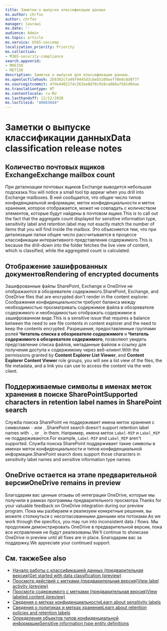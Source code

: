 ```yaml
---
title: Заметки о выпуске классификации данных
ms.author: chrfox
author: chrfox
manager: laurawi
ms.date: ''
audience: Admin
ms.topic: article
ms.service: O365-seccomp
localization_priority: Priority
ms.collection:
- M365-security-compliance
search.appverid:
- MOE150
- MET150
description: Заметки о выпуске для классификации данных.
ms.openlocfilehash: 2b9302cfa49f9445d3cbeb5109aef70e0c8d8f7f
ms.sourcegitcommit: 47de4402174c263ae8d70c910ca068a7581d04ae
ms.translationtype: HT
ms.contentlocale: ru-RU
ms.lasthandoff: 12/12/2020
ms.locfileid: "49663044"
---
```

# <a name="data-classification-release-notes"></a><span data-ttu-id="27360-103">Заметки о выпуске классификации данных</span><span class="sxs-lookup"><span data-stu-id="27360-103">Data classification release notes</span></span>


## <a name="exchange-mailbox-count"></a><span data-ttu-id="27360-104">Количество почтовых ящиков Exchange</span><span class="sxs-lookup"><span data-stu-id="27360-104">Exchange mailbox count</span></span>

<span data-ttu-id="27360-105">При детализации почтовых ящиков Exchange выводится небольшая подсказка.</span><span class="sxs-lookup"><span data-stu-id="27360-105">You will notice a small tool tip appear when you drill into Exchange mailboxes.</span></span> <span data-ttu-id="27360-106">В ней сообщается, что общее число типов конфиденциальной информации, меток конфиденциальности и меток хранения, которое отображается, может не совпадать с количеством элементов, которые будут найдены в почтовом ящике.</span><span class="sxs-lookup"><span data-stu-id="27360-106">This is to call out the fact that the aggregate count displayed for sensitive information type, sensitivity label and retention label may not exactly match the number of items that you will find inside the mailbox.</span></span> <span data-ttu-id="27360-107">Это объясняется тем, что при детализации папки общее число рассчитывается в процессе классификации интерактивного представления содержимого.</span><span class="sxs-lookup"><span data-stu-id="27360-107">This is because the drill-down into the folder fetches the live view of content, which is classified, while the aggregated count is calculated.</span></span>


## <a name="rendering-of-encrypted-documents"></a><span data-ttu-id="27360-108">Отображение зашифрованных документов</span><span class="sxs-lookup"><span data-stu-id="27360-108">Rendering of encrypted documents</span></span>

<span data-ttu-id="27360-109">Зашифрованные файлы SharePoint, Exchange и OneDrive не отображаются в обозревателе содержимого.</span><span class="sxs-lookup"><span data-stu-id="27360-109">SharePoint, Exchange, and OneDrive files that are encrypted don't render in the content explorer.</span></span> <span data-ttu-id="27360-110">Соображения конфиденциальности требуют баланса между необходимостью просматривать содержимое файла в обозревателе содержимого и необходимостью отображать содержимое в зашифрованном виде.</span><span class="sxs-lookup"><span data-stu-id="27360-110">This is a sensitive issue that requires a balance between the need to see file contents in content explorer and the need to keep the contents encrypted.</span></span> <span data-ttu-id="27360-111">Разрешения, предоставленные группами ролей **Читатель списка в обозревателе содержимого** и **Читатель содержимого в обозревателе содержимого**, позволяют увидеть представление списка файлов, метаданные файлов и ссылку для получения доступа к содержимому через веб-клиент.</span><span class="sxs-lookup"><span data-stu-id="27360-111">With the permissions granted by **Content Explorer List Viewer**, and **Content Explorer Content Viewer** role groups, you will see a list view of the files, the file  metadata, and a link you can use to access the content via the web client.</span></span>

## <a name="supported-characters-in-retention-label-names-in-sharepoint-search"></a><span data-ttu-id="27360-112">Поддерживаемые символы в именах меток хранения в поиске SharePoint</span><span class="sxs-lookup"><span data-stu-id="27360-112">Supported characters in retention label names in SharePoint search</span></span>

<span data-ttu-id="27360-113">Служба поиска SharePoint не поддерживает имена меток хранения с символами `-` или `_`.</span><span class="sxs-lookup"><span data-stu-id="27360-113">SharePoint search doesn't support retention label names with `-`, or `_` in them.</span></span> <span data-ttu-id="27360-114">Например, имена меток `Label-MIP` и `Label_MIP` не поддерживаются.</span><span class="sxs-lookup"><span data-stu-id="27360-114">For example, `Label-MIP` and `Label_MIP` aren't supported.</span></span> <span data-ttu-id="27360-115">Служба поиска SharePoint поддерживает такие символы в именах меток конфиденциальности и типов конфиденциальной информации.</span><span class="sxs-lookup"><span data-stu-id="27360-115">SharePoint search does support those characters in sensitivity label names and sensitive information type names.</span></span>

## <a name="onedrive-remains-in-preview"></a><span data-ttu-id="27360-116">OneDrive остается на этапе предварительной версии</span><span class="sxs-lookup"><span data-stu-id="27360-116">OneDrive remains in preview</span></span>

<span data-ttu-id="27360-117">Благодарим вас ценные отзывы об интеграции OneDrive, которые мы получили в рамках программы предварительного просмотра.</span><span class="sxs-lookup"><span data-stu-id="27360-117">Thanks for your valuable feedback on OneDrive integration during our preview program.</span></span> <span data-ttu-id="27360-118">Пока мы разбираем и реализуем конкретные решения, вы можете столкнуться с несогласованными данными или потоками.</span><span class="sxs-lookup"><span data-stu-id="27360-118">As we work through the specifics, you may run into inconsistent data / flows.</span></span> <span data-ttu-id="27360-119">Мы продолжим демонстрировать OneDrive в предварительной версии, пока все исправления не будут реализованы.</span><span class="sxs-lookup"><span data-stu-id="27360-119">We'll continue to showcase OneDrive in preview until all fixes are in place.</span></span> <span data-ttu-id="27360-120">Благодарим вас за поддержку.</span><span class="sxs-lookup"><span data-stu-id="27360-120">We appreciate your continued support.</span></span>


## <a name="see-also"></a><span data-ttu-id="27360-121">См. также</span><span class="sxs-lookup"><span data-stu-id="27360-121">See also</span></span>

- [<span data-ttu-id="27360-122">Начало работы с классификацией данных (предварительная версия)</span><span class="sxs-lookup"><span data-stu-id="27360-122">Get started with data classification (preview)</span></span>](data-classification-overview.md)
- [<span data-ttu-id="27360-123">Просмотр действий с метками (предварительная версия)</span><span class="sxs-lookup"><span data-stu-id="27360-123">View label activity (preview)</span></span>](data-classification-activity-explorer.md)
- [<span data-ttu-id="27360-124">Просмотр содержимого с метками (предварительная версия)</span><span class="sxs-lookup"><span data-stu-id="27360-124">View labeled content (preview)</span></span>](data-classification-content-explorer.md)
- [<span data-ttu-id="27360-125">Сведения о метках конфиденциальности</span><span class="sxs-lookup"><span data-stu-id="27360-125">Learn about sensitivity labels</span></span>](sensitivity-labels.md)
- [<span data-ttu-id="27360-126">Сведения о политиках и метках хранения</span><span class="sxs-lookup"><span data-stu-id="27360-126">Learn about retention policies and retention labels</span></span>](retention.md)
- [<span data-ttu-id="27360-127">Определения объектов типов конфиденциальной информации</span><span class="sxs-lookup"><span data-stu-id="27360-127">Sensitive information type entity definitions</span></span>](sensitive-information-type-entity-definitions.md)